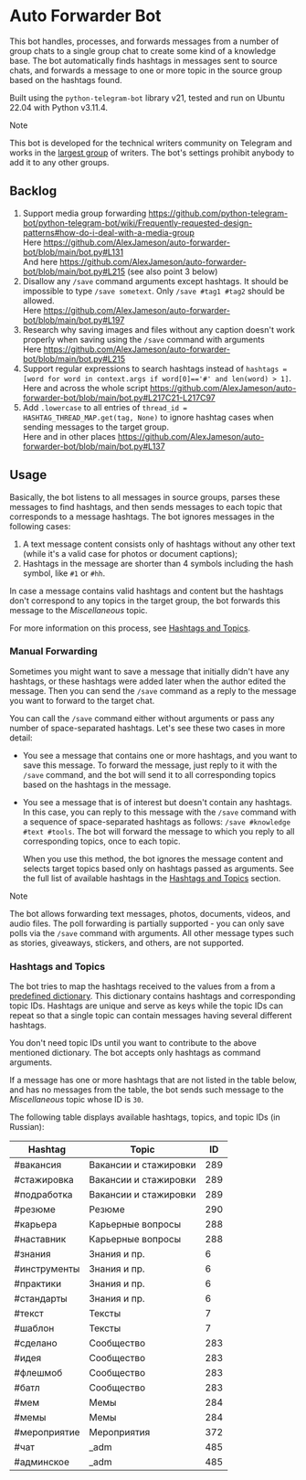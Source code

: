 # Auto Forwarder Bot

This bot handles, processes, and forwards messages from a number of group chats to a single group chat to create some kind of a knowledge base. The bot automatically finds hashtags in messages sent to source chats, and forwards a message to one or more topic in the source group based on the hashtags found.

Built using the `python-telegram-bot` library v21, tested and run on Ubuntu 22.04 with Python v3.11.4.

> [!NOTE]
> This bot is developed for the technical writers community on Telegram and works in the [largest group](https://t.me/technicalwriters) of writers. The bot's settings prohibit anybody to add it to any other groups.

## Backlog

1. Support media group forwarding https://github.com/python-telegram-bot/python-telegram-bot/wiki/Frequently-requested-design-patterns#how-do-i-deal-with-a-media-group  
   Here https://github.com/AlexJameson/auto-forwarder-bot/blob/main/bot.py#L131  
   And here https://github.com/AlexJameson/auto-forwarder-bot/blob/main/bot.py#L215 (see also point 3 below)  
2. Disallow any `/save` command arguments except hashtags. It should be impossible to type `/save sometext`. Only `/save #tag1 #tag2` should be allowed.  
   Here https://github.com/AlexJameson/auto-forwarder-bot/blob/main/bot.py#L197  
3. Research why saving images and files without any caption doesn't work properly when saving using the `/save` command with arguments  
   Here https://github.com/AlexJameson/auto-forwarder-bot/blob/main/bot.py#L215  
4. Support regular expressions to search hashtags instead of `hashtags = [word for word in context.args if word[0]=='#' and len(word) > 1]`.  
   Here and across the whole script https://github.com/AlexJameson/auto-forwarder-bot/blob/main/bot.py#L217C21-L217C97  
5. Add `.lowercase` to all entries of `thread_id = HASHTAG_THREAD_MAP.get(tag, None)` to ignore hashtag cases when sending messages to the target group.  
   Here and in other places https://github.com/AlexJameson/auto-forwarder-bot/blob/main/bot.py#L137  

## Usage

Basically, the bot listens to all messages in source groups, parses these messages to find hashtags, and then sends messages to each topic that corresponds to a message hashtags. The bot ignores messages in the following cases:

1. A text message content consists only of hashtags without any other text (while it's a valid case for photos or document captions);
1. Hashtags in the message are shorter than 4 symbols including the hash symbol, like `#1` or `#hh`.

In case a message contains valid hashtags and content but the hashtags don't correspond to any topics in the target group, the bot forwards this message to the *Miscellaneous* topic.

For more information on this process, see [Hashtags and Topics](#hashtags-and-topics).

### Manual Forwarding

Sometimes you might want to save a message that initially didn't have any hashtags, or these hashtags were added later when the author edited the message. Then you can send the `/save` command as a reply to the message you want to forward to the target chat.

You can call the `/save` command either without arguments or pass any number of space-separated hashtags. Let's see these two cases in more detail:

* You see a message that contains one or more hashtags, and you want to save this message. To forward the message, just reply to it with the `/save` command, and the bot will send it to all corresponding topics based on the hashtags in the message.

* You see a message that is of interest but doesn't contain any hashtags. In this case, you can reply to this message with the `/save` command with a sequence of space-separated hashtags as follows: `/save #knowledge #text #tools`. The bot will forward the message to which you reply to all corresponding topics, once to each topic.

  When you use this method, the bot ignores the message content and selects target topics based only on hashtags passed as arguments. See the full list of available hashtags in the [Hashtags and Topics](#hashtags-and-topics) section.

> [!NOTE]
> The bot allows forwarding text messages, photos, documents, videos, and audio files. The poll forwarding is partially supported - you can only save polls via the `/save` command with arguments. All other message types such as stories, giveaways, stickers, and others, are not supported.

### Hashtags and Topics

The bot tries to map the hashtags received to the values from a from a [predefined dictionary](./hashtag_map.py). This dictionary contains hashtags and corresponding topic IDs. Hashtags are unique and serve as keys while the topic IDs can repeat so that a single topic can contain messages having several different hashtags.

You don't need topic IDs until you want to contribute to the above mentioned dictionary. The bot accepts only hashtags as command arguments.

If a message has one or more hashtags that are not listed in the table below, and has no messages from the table, the bot sends such message to the *Miscellaneous* topic whose ID is `30`.

The following table displays available hashtags, topics, and topic IDs (in Russian):

| Hashtag            |    Topic   | ID  |
|--------------------|------------|-----|
| #вакансия          | Вакансии и стажировки |   289  |
| #стажировка        | Вакансии и стажировки |   289  |
| #подработка        | Вакансии и стажировки |   289  |
| #резюме            |   Резюме   | 290 |
| #карьера           | Карьерные вопросы | 288 |
| #наставник         | Карьерные вопросы | 288 |
| #знания            | Знания и пр. |  6  |
| #инструменты       | Знания и пр. |  6  |
| #практики          | Знания и пр. |  6  |
| #стандарты         | Знания и пр. |  6  |
| #текст             |   Тексты   |  7  |
| #шаблон            |   Тексты   |  7  |
| #сделано           | Сообщество | 283 |
| #идея              | Сообщество | 283 |
| #флешмоб           | Сообщество | 283 |
| #батл              | Сообщество | 283 |
| #мем               |    Мемы    | 284 |
| #мемы              |    Мемы    | 284 |
| #мероприятие       | Мероприятия | 372 |
| #чат               |    _adm    | 485 |
| #админское         |    _adm    | 485 |
